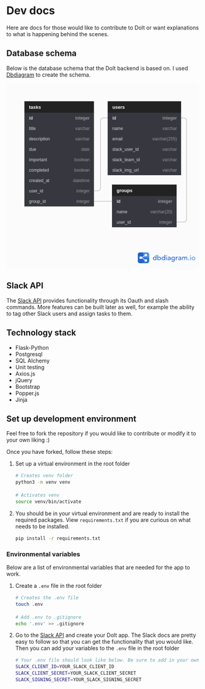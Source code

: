 # Dev docs

Here are docs for those would like to contribute to Dolt or want explanations to what is happening behind the scenes.

## Database schema

Below is the database schema that the Dolt backend is based on. I used [Dbdiagram](dbdiagram.io) to create the schema.

![Schema](database_schema.png)

## Slack API

The [Slack API](https://api.slack.com/) provides functionality through its Oauth and slash commands. More features can be built later as well, for example the ability to tag other Slack users and assign tasks to them.

## Technology stack

- Flask-Python
- Postgresql
- SQL Alchemy
- Unit testing
- Axios.js
- jQuery
- Bootstrap
- Popper.js
- Jinja

## Set up development environment

Feel free to fork the repository if you would like to contribute or modify it to your own liking :)

Once you have forked, follow these steps:

1. Set up a virtual environment in the root folder

   ```bash
   # Creates venv folder
   python3 -m venv venv

   # Activates venv
   source venv/bin/activate
   ```

2. You should be in your virtual environment and are ready to install the required packages. View `requirements.txt` if you are curious on what needs to be installed.

   ```bash
   pip install -r requirements.txt
   ```

### Environmental variables

Below are a list of environmental variables that are needed for the app to work.

1. Create a `.env` file in the root folder

   ```bash
   # Creates the .env file
   touch .env

   # Add .env to .gitignore
   echo '.env' >> .gitignore
   ```

2. Go to the [Slack API](api.slack.com) and create your Dolt app. The Slack docs are pretty easy to follow so that you can get the functionality that you would like. Then you can add your variables to the `.env` file in the root folder

   ```bash
   # Your .env file should look like below. Be sure to add in your own credentials. They should be safe from being commited to Github since you have .env on the .gitignore.
   SLACK_CLIENT_ID=YOUR_SLACK_CLIENT_ID
   SLACK_CLIENT_SECRET=YOUR_SLACK_CLIENT_SECRET
   SLACK_SIGNING_SECRET=YOUR_SLACK_SIGNING_SECRET
   ```
